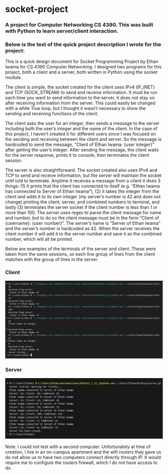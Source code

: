 # socket-project
### A project for Computer Networking CS 4390. This was built with Python to learn server/client interaction.

### Below is the text of the quick project description I wrote for the project:

This is a quick design document for Socket Programming Project by Ethan Iwama for CS
4390 Computer Networking. I designed two programs for this project, both a client and a
server, both written in Python using the socket module.

The client is simple, the socket created for the client uses IPv4 (IF_INET) and TCP
(SOCK_STREAM) to send and receive information. It must be run each time you want to
send information to the server, it does not stay on after receiving information from the
server. This could easily be changed with a while True loop, but I thought it wasn’t
necessary to show the sending and receiving functions of the client.

The client asks the user for an integer, then sends a message to the server including both
the user’s integer and the name of the client. In the case of this project, I haven’t created it
for different users since I was focused on the sending and receiving between the client and
server. So the message is hardcoded to send the message, “Client of Ethan Iwama: {user
integer}” after getting the user’s integer. After sending the message, the client waits for the
server response, prints it to console, then terminates the client session.

The server is also straightforward. The socket created also uses IPv4 and TCP to send and
receive information, but the server will maintain the socket until told to terminate. Anytime
it receives a message from a client it does 3 things: (1) it prints that the client has
connected to itself (e.g. “Ethan Iwama has connected to Server of Ethan Iwama”), (2) it
takes the integer from the client and adds it to its own integer (my server’s number is 42
and does not change) printing the client, server, and combined numbers to terminal, and
lastly (3) terminates the server socket if the client number is less than 1 or more than 100.
The server uses regex to parse the client message for name and number, but to do so the
client message must be in the form “Client of {username}: {user number}”. The server’s
name is “Server of Ethan Iwama” and the server’s number is hardcoded as 42. When the
server receives the client number it will add it to the server number and save it as the
combined number, which will all be printed.

Below are examples of the terminals of the server and client. These were taken from the
same sessions, so each line group of lines from the client matches with the group of lines
in the server.

### Client
![Image of Client Terminal](https://github.com/Ethiwam/socket-project/blob/main/client.png)

### Server
![Image of Server Terminal](https://github.com/Ethiwam/socket-project/blob/main/server.png)

Note: I could not test with a second computer. Unfortunately at time of creation, I live in an on-campus apartment and the wifi
routers they gave us do not allow us to have two computers connect directly through IP. It
would require me to configure the routers firewall, which I do not have access to do.
